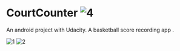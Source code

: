 # CourtCounter ![4](https://user-images.githubusercontent.com/35917416/46347645-e67e0e80-c67e-11e8-9414-7189568d539e.png)


 An android project with Udacity. A basketball score recording app .
 
![1](https://user-images.githubusercontent.com/35917416/46347262-8c307e00-c67d-11e8-979f-d6b6d0498958.jpg)
![2](https://user-images.githubusercontent.com/35917416/46347105-f4329480-c67c-11e8-955f-5c4a7bbefc25.jpg)


